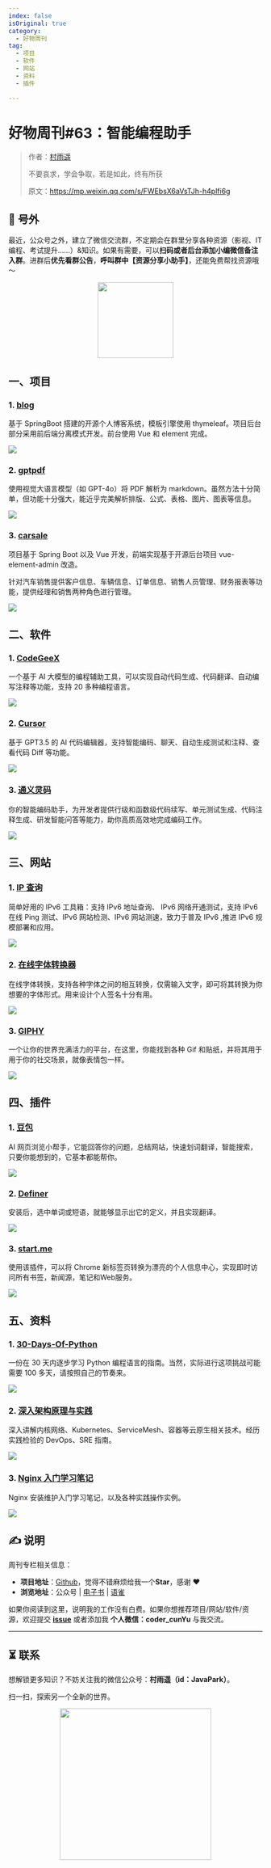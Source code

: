 ```yaml
---
index: false
isOriginal: true
category:
  - 好物周刊
tag:
  - 项目
  - 软件
  - 网站
  - 资料
  - 插件

---
```


# 好物周刊#63：智能编程助手

> 作者：[村雨遥](https://github.com/cunyu1943)
> 
> 不要哀求，学会争取，若是如此，终有所获
> 
> 原文：https://mp.weixin.qq.com/s/FWEbsX6aVsTJh-h4plfi6g


## 🎈 号外 

最近，公众号之外，建立了微信交流群，不定期会在群里分享各种资源（影视、IT 编程、考试提升……）&知识。如果有需要，可以**扫码或者后台添加小编微信备注入群**。进群后**优先看群公告**，**呼叫群中【资源分享小助手】**，还能免费帮找资源哦～

<center>
<img src="/contact/wxgroup.jpg" width="150"> 
</center>

## 一、项目

### 1. [blog](https://github.com/iszhouhua/blog)

基于 SpringBoot 搭建的开源个人博客系统，模板引擎使用 thymeleaf。项目后台部分采用前后端分离模式开发。前台使用 Vue 和 element 完成。

![](assets/0629-0705/1719878047281-850a3fd9-bb22-4d56-a2eb-5398d4dadc74.webp)

### 2. [gptpdf](https://github.com/CosmosShadow/gptpdf)

使用视觉大语言模型（如 GPT-4o）将 PDF 解析为 markdown。虽然方法十分简单，但功能十分强大，能近乎完美解析排版、公式、表格、图片、图表等信息。

![](assets/0629-0705/1719878214162-1735a4e1-ad41-48d7-a5fc-f3fb687175d9.webp)

### 3. [carsale](https://github.com/Hitout/carsale)

项目基于 Spring Boot 以及 Vue 开发，前端实现基于开源后台项目 vue-element-admin 改造。

针对汽车销售提供客户信息、车辆信息、订单信息、销售人员管理、财务报表等功能，提供经理和销售两种角色进行管理。

![](assets/0629-0705/1719878287482-a096c8e1-541e-4feb-a850-50584caf0547.webp)

## 二、软件

### 1. [CodeGeeX](https://codegeex.cn/)

一个基于 AI 大模型的编程辅助工具，可以实现自动代码生成、代码翻译、自动编写注释等功能，支持 20 多种编程语言。

![](assets/0629-0705/1719878782432-7803d846-4c2b-484b-8a21-9318b2f1b0ad.webp)

### 2. [Cursor](https://www.cursor.com/)

基于 GPT3.5 的 AI 代码编辑器，支持智能编码、聊天、自动生成测试和注释、查看代码 Diff 等功能。

![](assets/0629-0705/1719878990816-bb9b748d-7608-4d5a-a141-c9882f375fb5.png)

### 3. [通义灵码](https://tongyi.aliyun.com/lingma/)

你的智能编码助手，为开发者提供行级和函数级代码续写、单元测试生成、代码注释生成、研发智能问答等能力，助你高质高效地完成编码工作。

![](assets/0629-0705/1719879194107-501f1720-2e11-4b5d-b772-e2a9aa97c48e.webp)

## 三、网站

### 1. [IP 查询](https://ipw.cn/)

简单好用的 IPv6 工具箱：支持 IPv6 地址查询、 IPv6 网络开通测试，支持 IPv6 在线 Ping 测试、IPv6 网站检测、IPv6 网站测速，致力于普及 IPv6 ,推进 IPv6 规模部署和应用。

![](assets/0629-0705/1719878483580-96a530d2-1cd2-4bdc-b956-bc61ae469213.webp)

### 2. [在线字体转换器](http://www.akuziti.com/)

在线字体转换，支持各种字体之间的相互转换，仅需输入文字，即可将其转换为你想要的字体形式。用来设计个人签名十分有用。

![](assets/0629-0705/1719964750849-d17e88d1-66b4-42d5-b581-13df7537f07f.webp)

### 3. [GIPHY](https://giphy.com/)

一个让你的世界充满活力的平台，在这里，你能找到各种 Gif 和贴纸，并将其用于用于你的社交场景，就像表情包一样。

![](assets/0629-0705/1719965077437-f202ae0b-d3dc-4656-bbf0-78b45afd4397.webp)

## 四、插件

### 1. [豆包](https://chromewebstore.google.com/detail/dbjibobgilijgolhjdcbdebjhejelffo)

AI 网页浏览小帮手，它能回答你的问题，总结网站，快速划词翻译，智能搜索，只要你能想到的，它基本都能帮你。

![](assets/0629-0705/1719878673638-3b00a164-c20d-451f-a392-587556ffa64c.webp)

### 2. [Definer](https://chromewebstore.google.com/detail/noagjioaihamoljcbelhdlldnmlgnkon)

安装后，选中单词或短语，就能够显示出它的定义，并且实现翻译。

![](assets/0629-0705/1719965265120-e6b2469a-6048-4ae0-810d-e215f8940646.webp)

### 3. [start.me](https://chromewebstore.google.com/detail/cfmnkhhioonhiehehedmnjibmampjiab)

使用该插件，可以将 Chrome 新标签页转换为漂亮的个人信息中心，实现即时访问所有书签，新闻源，笔记和Web服务。

![](assets/0629-0705/1719965463186-ef23fd71-6961-4438-a6c1-0a49d89549d4.webp)

## 五、资料

### 1. [30-Days-Of-Python](https://github.com/Asabeneh/30-Days-Of-Python)

一份在 30 天内逐步学习 Python 编程语言的指南。当然，实际进行这项挑战可能需要 100 多天，请按照自己的节奏来。

![](assets/0629-0705/1719878350788-72cfa1c7-aad1-42a7-8dc3-59f56d967e5f.webp)

### 2. [深入架构原理与实践](https://github.com/isno/theByteBook)

深入讲解内核网络、Kubernetes、ServiceMesh、容器等云原生相关技术。经历实践检验的 DevOps、SRE 指南。

![](assets/0629-0705/1719964543214-69288aa0-986c-45c4-8174-7891e899bd74.webp)

### 3. [Nginx 入门学习笔记](https://github.com/jaywcjlove/nginx-tutorial)

Nginx 安装维护入门学习笔记，以及各种实践操作实例。

![](assets/0629-0705/1719964590956-534b31f7-b557-4e92-9acb-17f1138bea3c.webp)


## ✍️ 说明

周刊专栏相关信息：

- **项目地址**：[Github](https://github.com/cunyu1943/weekly)，觉得不错麻烦给我一个**Star**，感谢 ❤️
- **浏览地址**：公众号 | [电子书](https://cunyu1943.github.io/weekly) | [语雀](https://yuque.com/cunyu1943/weekly)

如果你阅读到这里，说明我的工作没有白费。如果你想推荐项目/网站/软件/资源，欢迎提交 **[issue](https://github.com/cunyu1943/weekly/issues)** 或者添加我 **个人微信：coder_cunYu** 与我交流。

---

## ⏳ 联系

想解锁更多知识？不妨关注我的微信公众号：**村雨遥（id：JavaPark）**。

扫一扫，探索另一个全新的世界。

<center>
<img src="/contact/contact.png" width="300">
</center>


